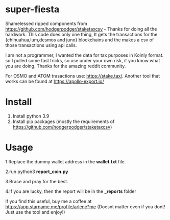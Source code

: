 # super-fiesta
Shamelessed ripped components from https://github.com/hodgerpodger/staketaxcsv -  Thanks for doing all the hardwork.
This code does only one thing, It gets the transactions for the {chihuahua,lum,desmos and juno} blockchains and the makes a csv of those transactions using api calls.

I am not a programmer, I wanted the data for tax purposes in Koinly format. so I pulled some fast tricks, so use under your own risk, if you know what you are doing. 
Thanks for the amazing reddit community.

For OSMO and ATOM trasactions use: https://stake.tax/. 
Another tool that works can be found at https://apollo-export.io/


# Install

  1. Install python 3.9
  2. Install pip packages (mostly the requirements of https://github.com/hodgerpodger/staketaxcsv)
 
 
# Usage

1.Replace the dummy wallet address in the __wallet.txt__ file.

2.run python3 __report_coin.py__

3.Brace and pray for the best.

4.If you are lucky, then the report will be in the __\_reports__ folder

If you find this useful, buy me a coffee at https://app.starname.me/profile/arlene*me (Doesnt matter even if you dont! Just use the tool and enjoy!)
